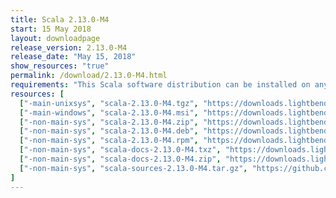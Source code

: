 ```yaml
---
title: Scala 2.13.0-M4
start: 15 May 2018
layout: downloadpage
release_version: 2.13.0-M4
release_date: "May 15, 2018"
show_resources: "true"
permalink: /download/2.13.0-M4.html
requirements: "This Scala software distribution can be installed on any Unix-like or Windows system. It requires Java 8 or later, available <a href='http://www.java.com/'>here</a>."
resources: [
  ["-main-unixsys", "scala-2.13.0-M4.tgz", "https://downloads.lightbend.com/scala/2.13.0-M4/scala-2.13.0-M4.tgz", "Mac OS X, Unix, Cygwin", "16.54M"],
  ["-main-windows", "scala-2.13.0-M4.msi", "https://downloads.lightbend.com/scala/2.13.0-M4/scala-2.13.0-M4.msi", "Windows (msi installer)", "97.55M"],
  ["-non-main-sys", "scala-2.13.0-M4.zip", "https://downloads.lightbend.com/scala/2.13.0-M4/scala-2.13.0-M4.zip", "Windows", "16.58M"],
  ["-non-main-sys", "scala-2.13.0-M4.deb", "https://downloads.lightbend.com/scala/2.13.0-M4/scala-2.13.0-M4.deb", "Debian", "482.84M"],
  ["-non-main-sys", "scala-2.13.0-M4.rpm", "https://downloads.lightbend.com/scala/2.13.0-M4/scala-2.13.0-M4.rpm", "RPM package", "98.11M"],
  ["-non-main-sys", "scala-docs-2.13.0-M4.txz", "https://downloads.lightbend.com/scala/2.13.0-M4/scala-docs-2.13.0-M4.txz", "API docs", "41.69M"],
  ["-non-main-sys", "scala-docs-2.13.0-M4.zip", "https://downloads.lightbend.com/scala/2.13.0-M4/scala-docs-2.13.0-M4.zip", "API docs", "84.12M"],
  ["-non-main-sys", "scala-sources-2.13.0-M4.tar.gz", "https://github.com/scala/scala/archive/v2.13.0-M4.tar.gz", "Sources", ""]
]
---
```

